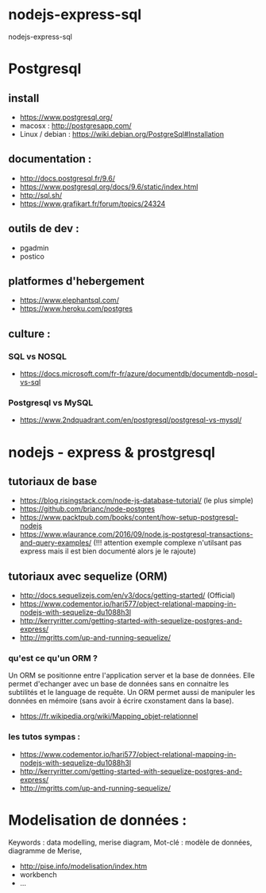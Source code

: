# nodejs-express-sql
nodejs-express-sql

# Postgresql 

## install

* https://www.postgresql.org/
* macosx : http://postgresapp.com/
* Linux / debian : https://wiki.debian.org/PostgreSql#Installation


## documentation : 

* http://docs.postgresql.fr/9.6/
* https://www.postgresql.org/docs/9.6/static/index.html
* http://sql.sh/
* https://www.grafikart.fr/forum/topics/24324

## outils de dev :

* pgadmin
* postico

## platformes d'hebergement

* https://www.elephantsql.com/
* https://www.heroku.com/postgres

## culture : 

### SQL vs NOSQL

* https://docs.microsoft.com/fr-fr/azure/documentdb/documentdb-nosql-vs-sql

### Postgresql vs MySQL 

* https://www.2ndquadrant.com/en/postgresql/postgresql-vs-mysql/
  
# nodejs - express & prostgresql

## tutoriaux de base

* https://blog.risingstack.com/node-js-database-tutorial/ (le plus simple)
* https://github.com/brianc/node-postgres
* https://www.packtpub.com/books/content/how-setup-postgresql-nodejs
* https://www.wlaurance.com/2016/09/node.js-postgresql-transactions-and-query-examples/ (!!! attention exemple complexe n'utilsant pas express mais il est bien documenté alors je le rajoute)

## tutoriaux avec sequelize (ORM)

* http://docs.sequelizejs.com/en/v3/docs/getting-started/ (Official)
* https://www.codementor.io/hari577/object-relational-mapping-in-nodejs-with-sequelize-du1088h3l
* http://kerryritter.com/getting-started-with-sequelize-postgres-and-express/
* http://mgritts.com/up-and-running-sequelize/

### qu'est ce qu'un ORM ?

Un ORM se positionne entre l'application server et la base de données. Elle permet d'echanger avec un base de données sans en connaitre les subtilités et le language de requête. Un ORM permet aussi de manipuler les données en mémoire (sans avoir à écrire cxonstament dans la base).
* https://fr.wikipedia.org/wiki/Mapping_objet-relationnel

### les tutos sympas :

* https://www.codementor.io/hari577/object-relational-mapping-in-nodejs-with-sequelize-du1088h3l
* http://kerryritter.com/getting-started-with-sequelize-postgres-and-express/
* http://mgritts.com/up-and-running-sequelize/

# Modelisation de données :

Keywords : data modelling, merise diagram, 
Mot-clé : modèle de données, diagramme de Merise, 

* http://pise.info/modelisation/index.htm
* workbench
* ...






